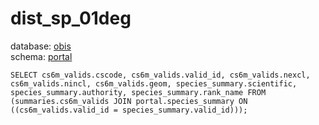 # dist_sp_01deg
database: [obis](../)  
schema: [portal](portal)  

    SELECT cs6m_valids.cscode, cs6m_valids.valid_id, cs6m_valids.nexcl, cs6m_valids.nincl, cs6m_valids.geom, species_summary.scientific, species_summary.authority, species_summary.rank_name FROM (summaries.cs6m_valids JOIN portal.species_summary ON ((cs6m_valids.valid_id = species_summary.valid_id)));